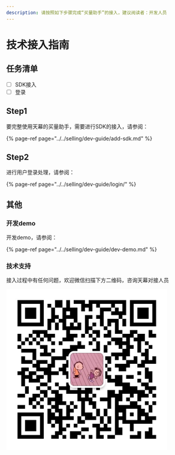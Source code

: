 ```yaml
---
description: 请按照如下步骤完成“买量助手”的接入，建议阅读者：开发人员
---
```


# 技术接入指南

## 任务清单

* [ ] SDK接入
* [ ] 登录

## Step1

要完整使用天幕的买量助手，需要进行SDK的接入，请参阅：

{% page-ref page="../../selling/dev-guide/add-sdk.md" %}

## Step2

进行用户登录处理，请参阅：

{% page-ref page="../../selling/dev-guide/login/" %}

## 其他

### 开发demo

开发demo，请参阅：

{% page-ref page="../../selling/dev-guide/dev-demo.md" %}

### 技术支持

接入过程中有任何问题，欢迎微信扫描下方二维码，咨询天幕对接人员

![&#x5FAE;&#x4FE1;&#x626B;&#x4E00;&#x626B;&#xFF0C;&#x6DFB;&#x52A0;&#x5929;&#x5E55;&#x5BF9;&#x63A5;&#x4EBA;&#x5458;&#x5FAE;&#x4FE1;](../../.gitbook/assets/wei-xin-tu-pian-20191009150820%20%281%29.jpg)



